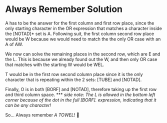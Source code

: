 # Always Remember Solution

A has to be the answer for the first column and first row place, since the only starting character in the OR expression that matches a character inside the [NOTAD]* set is A. Following suit, the first column second row place would be W because we would need to match the the only OR case with an A of AW. 

We now can solve the remaining places in the second row, which are E and the L. This is because we already found out the W, and then only OR case that matches with the starting W would be WEL. 

T would be in the first row second column place since it is the only character that is repeating within the 2 sets: [TUBE] and [NOTAD].

Finally, O is in both [BORF] and [NOTAD], therefore taking up the first row and third column space. *** *side note: The L is allowed in the bottom left corner because of the dot in the full [BORF]. expression, indicating that it can be any character!*

So... Always remember *A TOWEL*! 🚿
